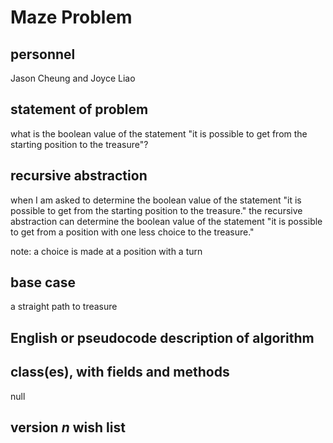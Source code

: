 # Maze Problem

## personnel 
Jason Cheung and Joyce Liao

## statement of problem
what is the boolean value of the statement "it is possible to get from the starting position to the treasure"?

## recursive abstraction
when I am asked to
     determine the boolean value of the statement
     "it is possible to get from the starting position to the treasure."
the recursive abstraction can
     determine the boolean value of the statement
     "it is possible to get from a position with one less choice to the treasure."

note: a choice is made at a position with a turn
  

## base case
a straight path to treasure

## English or pseudocode description of algorithm

## class(es), with fields and methods
null

## version *n* wish list